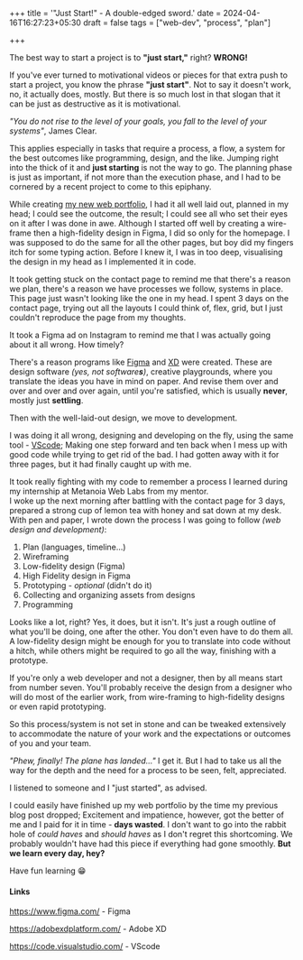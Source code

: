 +++
title = '"Just Start!" - A double-edged sword.'
date = 2024-04-16T16:27:23+05:30
draft = false
tags = ["web-dev", "process", "plan"]

+++

The best way to start a project is to **"just start,"** right? **WRONG!**

If you've ever turned to motivational videos or pieces for that extra push to start a project, you know the phrase **"just start"**. Not to say it doesn't work, no, it actually does, mostly. But there is so much lost in that slogan that it can be just as destructive as it is motivational.

_"You do not rise to the level of your goals, you fall to the level of your systems"_, James Clear.

This applies especially in tasks that require a process, a flow, a system for the best outcomes like programming, design, and the like. Jumping right into the thick of it and **just starting** is not the way to go. The planning phase is just as important, if not more than the execution phase, and I had to be cornered by a recent project to come to this epiphany.

While creating [my new web portfolio](https://ochego.netlify.app/), I had it all well laid out, planned in my head; I could see the outcome, the result; I could see all who set their eyes on it after I was done in awe. Although I started off well by creating a wire-frame then a high-fidelity design in Figma, I did so only for the homepage. I was supposed to do the same for all the other pages, but boy did my fingers itch for some typing action. Before I knew it, I was in too deep, visualising the design in my head as I implemented it in code.

It took getting stuck on the contact page to remind me that there's a reason we plan, there's a reason we have processes we follow, systems in place. This page just wasn't looking like the one in my head. I spent 3 days on the contact page, trying out all the layouts I could think of, flex, grid, but I just couldn't reproduce the page from my thoughts.

It took a Figma ad on Instagram to remind me that I was actually going about it all wrong. How timely?

There's a reason programs like [Figma](https://www.figma.com/) and [XD](https://adobexdplatform.com/) were created. These are design software _(yes, not software**s**)_, creative playgrounds, where you translate the ideas you have in mind on paper. And revise them over and over and over and over again, until you're satisfied, which is usually **never**, mostly just **settling**.

Then with the well-laid-out design, we move to development.

I was doing it all wrong, designing and developing on the fly, using the same tool - [VScode](https://code.visualstudio.com/); Making one step forward and ten back when I mess up with good code while trying to get rid of the bad. I had gotten away with it for three pages, but it had finally caught up with me.

It took really fighting with my code to remember a process I learned during my internship at Metanoia Web Labs from my mentor.  
I woke up the next morning after battling with the contact page for 3 days, prepared a strong cup of lemon tea with honey and sat down at my desk. With pen and paper, I wrote down the process I was going to follow _(web design and development)_:

1. Plan (languages, timeline...)
2. Wireframing
3. Low-fidelity design (Figma)
4. High Fidelity design in Figma
5. Prototyping - _optional_ (didn't do it)
6. Collecting and organizing assets from designs
7. Programming

Looks like a lot, right? Yes, it does, but it isn't. It's just a rough outline of what you'll be doing, one after the other. You don't even have to do them all. A low-fidelity design might be enough for you to translate into code without a hitch, while others might be required to go all the way, finishing with a prototype.

If you're only a web developer and not a designer, then by all means start from number seven. You'll probably receive the design from a designer who will do most of the earlier work, from wire-framing to high-fidelity designs or even rapid prototyping.

So this process/system is not set in stone and can be tweaked extensively to accommodate the nature of your work and the expectations or outcomes of you and your team.

_"Phew, finally! The plane has landed..."_ I get it. But I had to take us all the way for the depth and the need for a process to be seen, felt, appreciated.

I listened to someone and I "just started", as advised.

I could easily have finished up my web portfolio by the time my previous blog post dropped; Excitement and impatience, however, got the better of me and I paid for it in time - **days wasted**. I don't want to go into the rabbit hole of _could haves_ and _should haves_ as I don't regret this shortcoming. We probably wouldn't have had this piece if everything had gone smoothly. **But we learn every day, hey?**

Have fun learning 😁

#### Links

https://www.figma.com/ - Figma

https://adobexdplatform.com/ - Adobe XD

https://code.visualstudio.com/ - VScode
